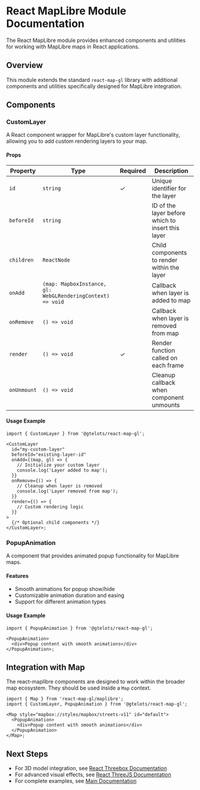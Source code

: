 # React MapLibre Module Documentation

The React MapLibre module provides enhanced components and utilities for working with MapLibre maps in React applications.

## Overview

This module extends the standard `react-map-gl` library with additional components and utilities specifically designed for MapLibre integration.

## Components

### CustomLayer

A React component wrapper for MapLibre's custom layer functionality, allowing you to add custom rendering layers to your map.

#### Props

| Property    | Type                                                       | Required | Description                                       |
| ----------- | ---------------------------------------------------------- | -------- | ------------------------------------------------- |
| `id`        | `string`                                                   | ✓        | Unique identifier for the layer                   |
| `beforeId`  | `string`                                                   |          | ID of the layer before which to insert this layer |
| `children`  | `ReactNode`                                                |          | Child components to render within the layer       |
| `onAdd`     | `(map: MapboxInstance, gl: WebGLRenderingContext) => void` |          | Callback when layer is added to map               |
| `onRemove`  | `() => void`                                               |          | Callback when layer is removed from map           |
| `render`    | `() => void`                                               | ✓        | Render function called on each frame              |
| `onUnmount` | `() => void`                                               |          | Cleanup callback when component unmounts          |

#### Usage Example

```tsx
import { CustomLayer } from '@gtelots/react-map-gl';

<CustomLayer
  id="my-custom-layer"
  beforeId="existing-layer-id"
  onAdd={(map, gl) => {
    // Initialize your custom layer
    console.log('Layer added to map');
  }}
  onRemove={() => {
    // Cleanup when layer is removed
    console.log('Layer removed from map');
  }}
  render={() => {
    // Custom rendering logic
  }}
>
  {/* Optional child components */}
</CustomLayer>;
```

### PopupAnimation

A component that provides animated popup functionality for MapLibre maps.

#### Features

- Smooth animations for popup show/hide
- Customizable animation duration and easing
- Support for different animation types

#### Usage Example

```tsx
import { PopupAnimation } from '@gtelots/react-map-gl';

<PopupAnimation>
  <div>Popup content with smooth animations</div>
</PopupAnimation>;
```

## Integration with Map

The react-maplibre components are designed to work within the broader map ecosystem. They should be used inside a `Map` context.

```tsx
import { Map } from 'react-map-gl/maplibre';
import { CustomLayer, PopupAnimation } from '@gtelots/react-map-gl';

<Map style="mapbox://styles/mapbox/streets-v11" id="default">
  <PopupAnimation>
    <div>Popup content with smooth animations</div>
  </PopupAnimation>
</Map>;
```

## Next Steps

- For 3D model integration, see [React Threebox Documentation](./react-threebox.md)
- For advanced visual effects, see [React ThreeJS Documentation](./react-threejs.md)
- For complete examples, see [Main Documentation](./README.md)
